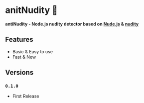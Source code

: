 # anitNudity 🔞
**antiNudity - Node.js nudity detector based on [Nude.js](https://github.com/pa7/nude.js) &amp; [nudity](https://github.com/umosys/nudity)**

## Features
- Basic & Easy to use
- Fast & New
 

## Versions
### **`0.1.0`**
- First Release
